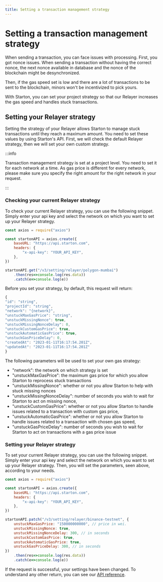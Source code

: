 ```yaml
---
title: Setting a transaction management strategy
---
```


# Setting a transaction management strategy

When sending a transaction, you can face issues with processing.
First, you got nonce issues. When sending a transaction without having the correct nonce, the next nonce available in database and the nonce of the blockchain might be desynchronized.

Then, if the gas speed set is low and there are a lot of transactions to be sent to the blockchain, minors won't be incentivized to pick yours.

With Starton, you can set your project strategy so that our Relayer increases the gas speed and handles stuck transactions.

## Setting your Relayer strategy

Setting the strategy of your Relayer allows Starton to manage stuck transactions until they reach a maximum amount. You need to set these values by using Starton's API. First, we will check the default Relayer strategy, then we will set your own custom strategy.

:::info

Transaction management strategy is set at a project level. You need to set it for each network at a time. As gas price is different for every network, please make sure you specify the right amount for the right network in your request.

:::

### Checking your current Relayer strategy

To check your current Relayer strategy, you can use the following snippet. Simply enter your api key
and select the network on which you want to set up your Relayer strategy.

```jsx showLineNumbers
const axios = require("axios")

const startonAPI = axios.create({
    baseURL: "https://api.starton.com",
    headers: {
        "x-api-key": "YOUR_API_KEY",
    },
})

startonAPI.get("/v3/setting/relayer/polygon-mumbai")
    .then(res=>console.log(res.data))
    .catch(e=>console.log(e))
```

Before you set your strategy, by default, this request will return:

```jsx showLineNumbers
{
"id": "string",
"projectId": "string",
"network": "{network}",
"unstuckMaxGasPrice": "string",
"unstuckMissingNonce": true,
"unstuckMissingNonceDelay": 0,
"unstuckCustomGasPrice": true,
"unstuckAutomaticGasPrice": true,
"unstuckGasPriceDelay": 0,
"createdAt": "2023-01-11T16:17:54.201Z",
"updatedAt": "2023-01-11T16:17:54.201Z"
}
```

The following parameters will be used to set your own gas strategy:

-   "network": the network on which strategy is set
-   "unstuckMaxGasPrice": the maximum gas price for which you allow Starton to reprocess stuck transactions
-   "unstuckMissingNonce": whether or not you allow Starton to help with stuck missing nonces
-   "unstuckMissingNonceDelay": number of seconds you wish to wait for Starton to act on missing nonce,
-   "unstuckCustomGasPrice": whether or not you allow Starton to handle issues related to a transaction with custom gas price,
-   "unstuckAutomaticGasPrice": whether or not you allow Starton to handle issues related to a transaction with chosen gas speed,
-   "unstuckGasPriceDelay": number of seconds you wish to wait for Starton to act on transactions with a gas price issue

### Setting your Relayer strategy

To set your current Relayer strategy, you can use the following snippet. Simply enter your api key
and select the network on which you want to set up your Relayer strategy. Then, you will set the parameters, seen above, according to your needs.

```jsx showLineNumbers
const axios = require("axios")

const startonAPI = axios.create({
    baseURL: "https://api.starton.com",
    headers: {
        "x-api-key": "YOUR_API_KEY",
    },
})

startonAPI.patch("/v3/setting/relayer/binance-testnet", {
    unstuckMaxGasPrice: "150000000000", // price in wei.
    unstuckMissingNonce: true,
    unstuckMissingNonceDelay: 300, // in seconds
    unstuckCustomGasPrice: true,
    unstuckAutomaticGasPrice: true,
    unstuckGasPriceDelay: 300, // in seconds
})
    .then(res=>console.log(res.data))
    .catch(e=>console.log(e))
```

If the request is successful, your settings have been changed. To understand any other return, you can see our [API reference](https://docs.starton.com/intro#tag/SettingRelayer).
